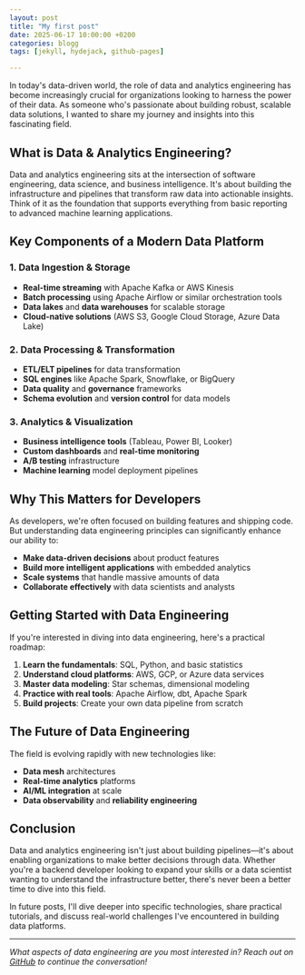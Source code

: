 ```yaml
---
layout: post
title: "My first post"
date: 2025-06-17 10:00:00 +0200
categories: blogg
tags: [jekyll, hydejack, github-pages]

---
```


In today's data-driven world, the role of data and analytics engineering has become increasingly crucial for organizations looking to harness the power of their data. As someone who's passionate about building robust, scalable data solutions, I wanted to share my journey and insights into this fascinating field.

## What is Data & Analytics Engineering?

Data and analytics engineering sits at the intersection of software engineering, data science, and business intelligence. It's about building the infrastructure and pipelines that transform raw data into actionable insights. Think of it as the foundation that supports everything from basic reporting to advanced machine learning applications.

## Key Components of a Modern Data Platform

### 1. Data Ingestion & Storage
- **Real-time streaming** with Apache Kafka or AWS Kinesis
- **Batch processing** using Apache Airflow or similar orchestration tools
- **Data lakes** and **data warehouses** for scalable storage
- **Cloud-native solutions** (AWS S3, Google Cloud Storage, Azure Data Lake)

### 2. Data Processing & Transformation
- **ETL/ELT pipelines** for data transformation
- **SQL engines** like Apache Spark, Snowflake, or BigQuery
- **Data quality** and **governance** frameworks
- **Schema evolution** and **version control** for data models

### 3. Analytics & Visualization
- **Business intelligence tools** (Tableau, Power BI, Looker)
- **Custom dashboards** and **real-time monitoring**
- **A/B testing** infrastructure
- **Machine learning** model deployment pipelines

## Why This Matters for Developers

As developers, we're often focused on building features and shipping code. But understanding data engineering principles can significantly enhance our ability to:

- **Make data-driven decisions** about product features
- **Build more intelligent applications** with embedded analytics
- **Scale systems** that handle massive amounts of data
- **Collaborate effectively** with data scientists and analysts

## Getting Started with Data Engineering

If you're interested in diving into data engineering, here's a practical roadmap:

1. **Learn the fundamentals**: SQL, Python, and basic statistics
2. **Understand cloud platforms**: AWS, GCP, or Azure data services
3. **Master data modeling**: Star schemas, dimensional modeling
4. **Practice with real tools**: Apache Airflow, dbt, Apache Spark
5. **Build projects**: Create your own data pipeline from scratch

## The Future of Data Engineering

The field is evolving rapidly with new technologies like:
- **Data mesh** architectures
- **Real-time analytics** platforms
- **AI/ML integration** at scale
- **Data observability** and **reliability engineering**

## Conclusion

Data and analytics engineering isn't just about building pipelines—it's about enabling organizations to make better decisions through data. Whether you're a backend developer looking to expand your skills or a data scientist wanting to understand the infrastructure better, there's never been a better time to dive into this field.

In future posts, I'll dive deeper into specific technologies, share practical tutorials, and discuss real-world challenges I've encountered in building data platforms.

---

*What aspects of data engineering are you most interested in? Reach out on [GitHub](https://github.com/PeJo422) to continue the conversation!*
